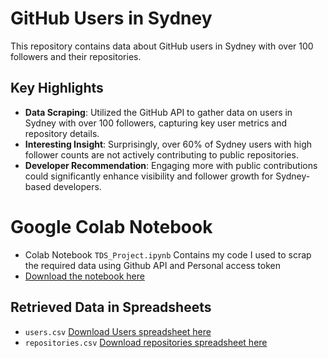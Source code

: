 # GitHub Users in Sydney

This repository contains data about GitHub users in Sydney with over 100 followers and their repositories.

## Key Highlights
- **Data Scraping**: Utilized the GitHub API to gather data on users in Sydney with over 100 followers, capturing key user metrics and repository details.
- **Interesting Insight**: Surprisingly, over 60% of Sydney users with high follower counts are not actively contributing to public repositories.
- **Developer Recommendation**: Engaging more with public contributions could significantly enhance visibility and follower growth for Sydney-based developers.

# Google Colab Notebook
- Colab Notebook `TDS_Project.ipynb` Contains my code I used to scrap the required data using Github API and Personal access token
- [Download the notebook here](https://drive.google.com/file/d/1NC89xnquI_SW57a02nbfNqrdKZyXbl9w/view?usp=sharing)

## Retrieved Data in Spreadsheets
- `users.csv` [Download Users spreadsheet here](https://drive.google.com/file/d/16m5RtRamJlgj0DMjn75sBLvZpFhnyqlq/view?usp=sharing)
- `repositories.csv` [Download repositories spreadsheet here](https://drive.google.com/file/d/1BXIVEjE8cfrdJScvbWrLldLUjVQXk36L/view?usp=sharing)

